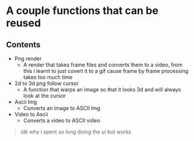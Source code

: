 # A couple functions that can be reused

## Contents

- Png render 
  - A render that takes frame files and converts them to a video, from this i learnt to just covert it to a gif cause frame by frame processing takes too much time 
- 2d to 3d png follow cursor
  - A function that warps an image so that it looks 3d and will always look at the cursor
- Ascii Img 
  - Converts an image to ASCII Img
- Video to Ascii 
  - Converts a video to ASCII video

>idk why i spent so long doing the ui but works